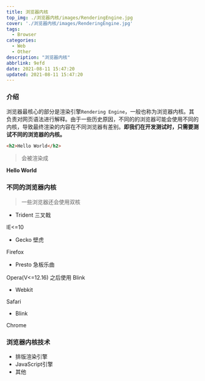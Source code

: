 ```yaml
---
title: 浏览器内核
top_img: ./浏览器内核/images/RenderingEngine.jpg
cover: './浏览器内核/images/RenderingEngine.jpg'
tags:
  - Browser
categories:
  - Web
  - Other
description: "浏览器内核"
abbrlink: 9efd
date: 2021-08-11 15:47:20
updated: 2021-08-11 15:47:20
---
```


### 介绍

浏览器最核心的部分是渲染引擎`Rendering Engine`，一般也称为浏览器内核。其负责对网页语法进行解释。由于一些历史原因，不同的的浏览器可能会使用不同的内核，导致最终渲染的内容在不同浏览器有差别。**即我们在开发测试时，只需要测试不同的浏览器的内核。**

```html
<h2>Hello World</h2>
```

> 会被渲染成

**Hello World**

### 不同的浏览器内核

> 一些浏览器还会使用双核

- Trident 三叉戟

IE<=10

- Gecko 壁虎

Firefox

- Presto 急板乐曲

Opera(V<=12.16) 之后使用 Blink

- Webkit

Safari

- Blink

Chrome

### 浏览器内核技术

- 排版渲染引擎
- JavaScript引擎
- 其他
